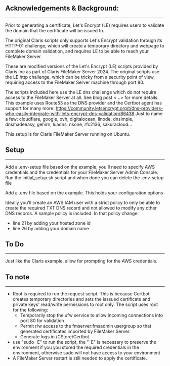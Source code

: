 ## Acknowledgements & Background:
----------------------------------
Prior to generating a certificate, Let's Encrypt (LE) requires users to validate the domain that the certificate will be issued to.

The original Claris scripts only supports Let's Encrypt validation through its HTTP-01 challenge, which will create a temporary directory and webpage to complete domain validation, and requires LE to be able to reach your FileMaker Server.

These are modified versions of the Let's Encrypt (LE) scripts provided by Claris Inc as part of Claris FileMaker Server 2024.
The original scripts use the LE http challenge, which can be tricky from a security point of view, requiring access to the FileMaker Server machine through port 80.

The scripts included here use the LE dns challenge which do not require access to the FileMaker Server at all.
See blog post <...> for more details.
This example uses Route53 as the DNS provider and the Certbot agent has support for many more:
https://community.letsencrypt.org/t/dns-providers-who-easily-integrate-with-lets-encrypt-dns-validation/86438
Just to name a few: cloudflare, google, ovh, digitalocean, linode, dnsimple, dnsmadeeasy, gehirn, luadns, nsone, rfc2136, sakuracloud...

This setup is for Claris FileMaker Server running on Ubuntu.

## Setup
---------------------------
Add a .env-setup file based on the example, you'll need to specify AWS credentials and the credentials for your FileMaker Server Admin Console.
Run the initial_setup.sh script and when done you can delete the .env-setup file

Add a .env file based on the example.  This holds your configuration options

Ideally you'll create an AWS IAM user with a strict policy to only be able to create the required TXT DNS record and not allowed to modify any other DNS records.  A sample policy is included.  In that policy change:
- line 21 by adding your hosted zone id
- line 26 by adding  your domain name


## To Do
-----------------------------
Just like the Claris example, allow for prompting for the AWS credentials.


## To note
------------------------------
- Root is required to run the request script. This is because Certbot creates temporary directories and sets the isssued certificate and private keys' read/write permissions to root only. 
  The script uses root for the following:
    - Temporarily stop the ufw service to allow incoming connections into port 80 for validation
    - Permit r/w access to the fmserver:fmsadmin usergroup so that generated certificates imported by FileMaker Server.
    - Generate logs in /CStore/Certbot
- use "sudo -E" to run the script, the "-E" is necessary to preserve the environment if you you stored the required credentials in the environment, otherwise sudo will not have access to your environment
- A FileMaker Server restart is still needed to apply the certificate.